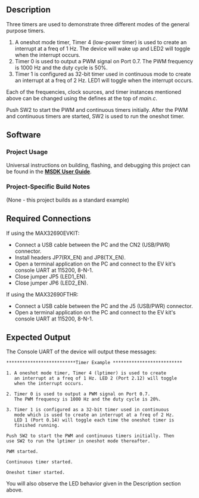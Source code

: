 ## Description

Three timers are used to demonstrate three different modes of the general purpose timers.

1. A oneshot mode timer, Timer 4 (low-power timer) is used to create an interrupt at a freq of 1 Hz. The device will wake up and LED2 will toggle when the interrupt occurs.
2. Timer 0 is used to output a PWM signal on Port 0.7. The PWM frequency is 1000 Hz and the duty cycle is 50%.
3. Timer 1 is configured as 32-bit timer used in continuous mode to create an interrupt at a freq of 2 Hz. LED1 will toggle when the interrupt occurs.

Each of the frequencies, clock sources, and timer instances mentioned above can be changed using the defines at the top of _main.c_.

Push SW2 to start the PWM and continuous timers initially. After the PWM and continuous timers are started, SW2 is used to run the oneshot timer.

## Software

### Project Usage

Universal instructions on building, flashing, and debugging this project can be found in the **[MSDK User Guide](https://analog-devices-msdk.github.io/msdk/USERGUIDE/)**.

### Project-Specific Build Notes

(None - this project builds as a standard example)

## Required Connections

If using the MAX32690EVKIT:
-   Connect a USB cable between the PC and the CN2 (USB/PWR) connector.
-   Install headers JP7(RX_EN) and JP8(TX_EN).
-   Open a terminal application on the PC and connect to the EV kit's console UART at 115200, 8-N-1.
-   Close jumper JP5 (LED1\_EN).
-   Close jumper JP6 (LED2\_EN).

If using the MAX32690FTHR:
-   Connect a USB cable between the PC and the J5 (USB/PWR) connector.
-   Open a terminal application on the PC and connect to the EV kit's console UART at 115200, 8-N-1.

## Expected Output

The Console UART of the device will output these messages:

```
**************************Timer Example **************************

1. A oneshot mode timer, Timer 4 (lptimer) is used to create
   an interrupt at a freq of 1 Hz. LED 2 (Port 2.12) will toggle
   when the interrupt occurs.

2. Timer 0 is used to output a PWM signal on Port 0.7.
   The PWM frequency is 1000 Hz and the duty cycle is 20%.

3. Timer 1 is configured as a 32-bit timer used in continuous
   mode which is used to create an interrupt at a freq of 2 Hz.
   LED 1 (Port 0.14) will toggle each time the oneshot timer is
   finished running.

Push SW2 to start the PWM and continuous timers initially. Then
use SW2 to run the lptimer in oneshot mode thereafter.

PWM started.

Continuous timer started.

Oneshot timer started.
```

You will also observe the LED behavior given in the Description section above.

